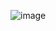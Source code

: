 ![image](https://github.com/ilrexho2011/Project-EULER-Possible-Solutions-Problems-101_to_200/assets/61479363/cbc5154f-7286-47b2-8afe-eec449ef5a75)

